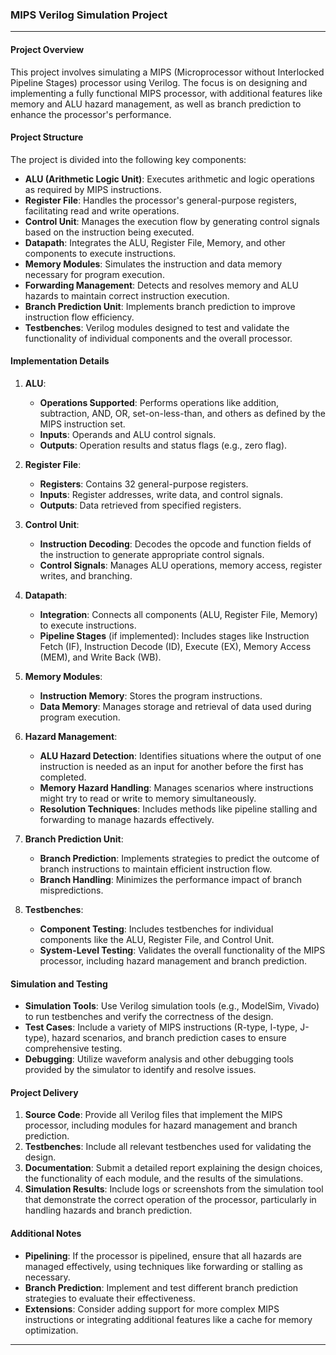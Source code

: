 ### MIPS Verilog Simulation Project

---

#### Project Overview

This project involves simulating a MIPS (Microprocessor without Interlocked Pipeline Stages) processor using Verilog. The focus is on designing and implementing a fully functional MIPS processor, with additional features like memory and ALU hazard management, as well as branch prediction to enhance the processor's performance.

#### Project Structure

The project is divided into the following key components:

- **ALU (Arithmetic Logic Unit)**: Executes arithmetic and logic operations as required by MIPS instructions.
- **Register File**: Handles the processor's general-purpose registers, facilitating read and write operations.
- **Control Unit**: Manages the execution flow by generating control signals based on the instruction being executed.
- **Datapath**: Integrates the ALU, Register File, Memory, and other components to execute instructions.
- **Memory Modules**: Simulates the instruction and data memory necessary for program execution.
- **Forwarding Management**: Detects and resolves memory and ALU hazards to maintain correct instruction execution.
- **Branch Prediction Unit**: Implements branch prediction to improve instruction flow efficiency.
- **Testbenches**: Verilog modules designed to test and validate the functionality of individual components and the overall processor.

#### Implementation Details

1. **ALU**:
   - **Operations Supported**: Performs operations like addition, subtraction, AND, OR, set-on-less-than, and others as defined by the MIPS instruction set.
   - **Inputs**: Operands and ALU control signals.
   - **Outputs**: Operation results and status flags (e.g., zero flag).

2. **Register File**:
   - **Registers**: Contains 32 general-purpose registers.
   - **Inputs**: Register addresses, write data, and control signals.
   - **Outputs**: Data retrieved from specified registers.

3. **Control Unit**:
   - **Instruction Decoding**: Decodes the opcode and function fields of the instruction to generate appropriate control signals.
   - **Control Signals**: Manages ALU operations, memory access, register writes, and branching.

4. **Datapath**:
   - **Integration**: Connects all components (ALU, Register File, Memory) to execute instructions.
   - **Pipeline Stages** (if implemented): Includes stages like Instruction Fetch (IF), Instruction Decode (ID), Execute (EX), Memory Access (MEM), and Write Back (WB).

5. **Memory Modules**:
   - **Instruction Memory**: Stores the program instructions.
   - **Data Memory**: Manages storage and retrieval of data used during program execution.

6. **Hazard Management**:
   - **ALU Hazard Detection**: Identifies situations where the output of one instruction is needed as an input for another before the first has completed.
   - **Memory Hazard Handling**: Manages scenarios where instructions might try to read or write to memory simultaneously.
   - **Resolution Techniques**: Includes methods like pipeline stalling and forwarding to manage hazards effectively.

7. **Branch Prediction Unit**:
   - **Branch Prediction**: Implements strategies to predict the outcome of branch instructions to maintain efficient instruction flow.
   - **Branch Handling**: Minimizes the performance impact of branch mispredictions.

8. **Testbenches**:
   - **Component Testing**: Includes testbenches for individual components like the ALU, Register File, and Control Unit.
   - **System-Level Testing**: Validates the overall functionality of the MIPS processor, including hazard management and branch prediction.

#### Simulation and Testing

- **Simulation Tools**: Use Verilog simulation tools (e.g., ModelSim, Vivado) to run testbenches and verify the correctness of the design.
- **Test Cases**: Include a variety of MIPS instructions (R-type, I-type, J-type), hazard scenarios, and branch prediction cases to ensure comprehensive testing.
- **Debugging**: Utilize waveform analysis and other debugging tools provided by the simulator to identify and resolve issues.

#### Project Delivery

1. **Source Code**: Provide all Verilog files that implement the MIPS processor, including modules for hazard management and branch prediction.
2. **Testbenches**: Include all relevant testbenches used for validating the design.
3. **Documentation**: Submit a detailed report explaining the design choices, the functionality of each module, and the results of the simulations.
4. **Simulation Results**: Include logs or screenshots from the simulation tool that demonstrate the correct operation of the processor, particularly in handling hazards and branch prediction.

#### Additional Notes

- **Pipelining**: If the processor is pipelined, ensure that all hazards are managed effectively, using techniques like forwarding or stalling as necessary.
- **Branch Prediction**: Implement and test different branch prediction strategies to evaluate their effectiveness.
- **Extensions**: Consider adding support for more complex MIPS instructions or integrating additional features like a cache for memory optimization.

---
